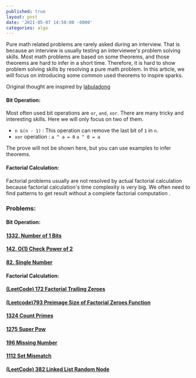 ```yaml
---
published: true
layout: post
date: '2021-05-07 14:50:00 -0000'
categories: algo
---
```

Pure math related problems are rarely asked during an interview. That is because an interview is usually testing an interviewee's problem solving skills. Most math problems are based on some theorems, and those theorems are hard to infer in a short time. Therefore, it is hard to show problem solving skills by resolving a pure math problem. In this article, we will focus on introducing some common used theorems to inspire sparks. 

Original thought are inspired by [labuladong](https://labuladong.gitbook.io/algo/suan-fa-si-wei-xi-lie/shu-xue-yun-suan-ji-qiao)

#### Bit Operation:

Most often used bit operations are `or`, `and`, `xor`. There are many tricky and interesting skills. Here we  will only focus on two of them.

- `n &(n - 1)` : This operation can remove the last bit of `1` in `n`.
- `xor` operation : `a ^ a = 0` `a ^ 0 = a`

The prove will not be shown here, but you can use examples to infer theorems.

#### Factorial Calculation:

Factorial problems usually are not resolved by actual factorial calculation because factorial calculation's time complexity is very big. We often need to find patterns to get result without a complete factorial computation .

### Problems:

#### Bit Operation:

#### [1332. Number of 1 Bits](https://www.lintcode.com/problem/1332/)

#### [142. O(1) Check Power of 2](https://www.lintcode.com/problem/142/)

#### [82. Single Number](https://www.lintcode.com/problem/82/)

#### Factorial Calculation:

#### [(LeetCode) 172 Factorial Trailing Zeroes](https://leetcode.com/problems/factorial-trailing-zeroes/)

#### [(Leetcode)793 Preimage Size of Factorial Zeroes Function](https://leetcode.com/problems/preimage-size-of-factorial-zeroes-function/)

#### [1324  Count Primes](https://www.lintcode.com/problem/1324/)

#### [1275 Super Pow](https://www.lintcode.com/problem/super-pow/)

#### [196  Missing Number](https://www.lintcode.com/problem/196/)

#### [1112  Set Mismatch](https://www.lintcode.com/problem/1112/)

#### [(LeetCode) 382 Linked List Random Node](https://leetcode.com/problems/linked-list-random-node/)

